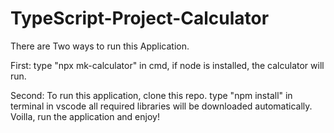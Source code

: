 # TypeScript-Project-Calculator

There are Two ways to run this Application.

First: type "npx mk-calculator" in cmd, if node is installed, the calculator will run.

Second: To run this application, clone this repo.
type "npm install" in terminal in vscode
all required libraries will be downloaded automatically.
Voilla, run the application and enjoy!
